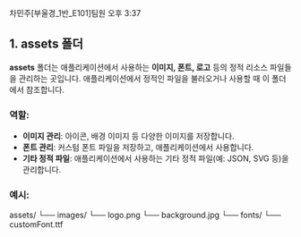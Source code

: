 차민주[부울경_1반_E101]팀원
오후 3:37

## 1. assets 폴더

**assets** 폴더는 애플리케이션에서 사용하는 **이미지, 폰트, 로고** 등의 정적 리소스 파일들을 관리하는 곳입니다. 애플리케이션에서 정적인 파일을 불러오거나 사용할 때 이 폴더에서 참조합니다.

### 역할:

- **이미지 관리**: 아이콘, 배경 이미지 등 다양한 이미지를 저장합니다.
- **폰트 관리**: 커스텀 폰트 파일을 저장하고, 애플리케이션에서 사용합니다.
- **기타 정적 파일**: 애플리케이션에서 사용하는 기타 정적 파일(예: JSON, SVG 등)을 관리합니다.

### 예시:

assets/ └── images/ └── logo.png └── background.jpg └── fonts/ └── customFont.ttf
